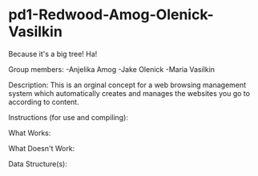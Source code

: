 pd1-Redwood-Amog-Olenick-Vasilkin
=================================

Because it's a big tree! Ha!

Group members:
-Anjelika Amog
-Jake Olenick
-Maria Vasilkin

Description:
This is an orginal concept for a web browsing management system which automatically creates and manages the websites you go to according to content.

Instructions (for use and compiling):

What Works:

What Doesn't Work:

Data Structure(s):

